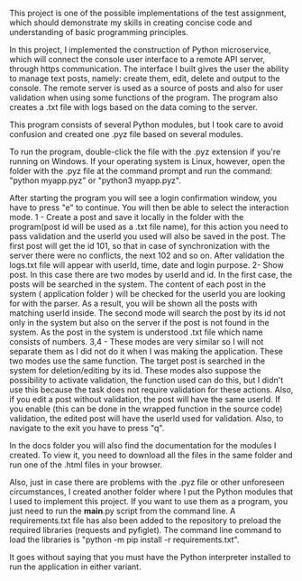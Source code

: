 This project is one of the possible implementations of the test assignment, which should demonstrate my skills in creating concise code and understanding of basic programming principles.

In this project, I implemented the construction of Python microservice, which will connect the console user interface to a remote API server, through https communication. The interface I built gives the user the ability to manage text posts, namely: create them, edit, delete and output to the console. The remote server is used as a source of posts and also for user validation when using some functions of the program. The program also creates a .txt file with logs based on the data coming to the server.

This program consists of several Python modules, but I took care to avoid confusion and created one .pyz file based on several modules.

To run the program, double-click the file with the .pyz extension if you're running on Windows. If your operating system is Linux, however, open the folder with the .pyz file at the command prompt and run the command: "python myapp.pyz" or "python3 myapp.pyz".

After starting the program you will see a login confirmation window, you have to press "e" to continue. You will then be able to select the interaction mode. 
1 - Create a post and save it locally in the folder with the program(post id will be used as a .txt file name), for this action you need to pass validation and the userId you used will also be saved in the post. The first post will get the id 101, so that in case of synchronization with the server there were no conflicts, the next 102 and so on.   After validation the logs.txt file will appear with userId, time, date and login purpose.
2- Show post. In this case there are two modes by userId and id. In the first case, the posts will be searched in the system. The content of each post in the system ( application folder ) will be checked for the userId you are looking for with the parser. As a result, you will be shown all the posts with matching userId inside. The second mode will search the post by its id not only in the system but also on the server if the post is not found in the system. As the post in the system is understood .txt file which name consists of numbers.
3,4 - These modes are very similar so I will not separate them as I did not do it when I was making the application. These two modes use the same function.
The target post is searched in the system for deletion/editing by its id. These modes also suppose the possibility to activate validation, the function used can do this, but I didn't use this because the task does not require validation for these actions. Also, if you edit a post without validation, the post will have the same userId. If you enable (this can be done in the wrapped function in the source code) validation, the edited post will have the userId used for validation.
Also, to navigate to the exit you have to press "q".

In the docs folder you will also find the documentation for the modules I created. To view it, you need to download all the files in the same folder and run one of the .html files in your browser.


Also, just in case there are problems with the .pyz file or other unforeseen circumstances, I created another folder where I put the Python modules that I used to implement this project. If you want to use them as a program, you just need to run the __main__.py script from the command line. A requirements.txt file has also been added to the repository to preload the required libraries (requests and pyfiglet). The command line command to load the libraries is "python -m pip install -r requirements.txt".

It goes without saying that you must have the Python interpreter installed to run the application in either variant. 
